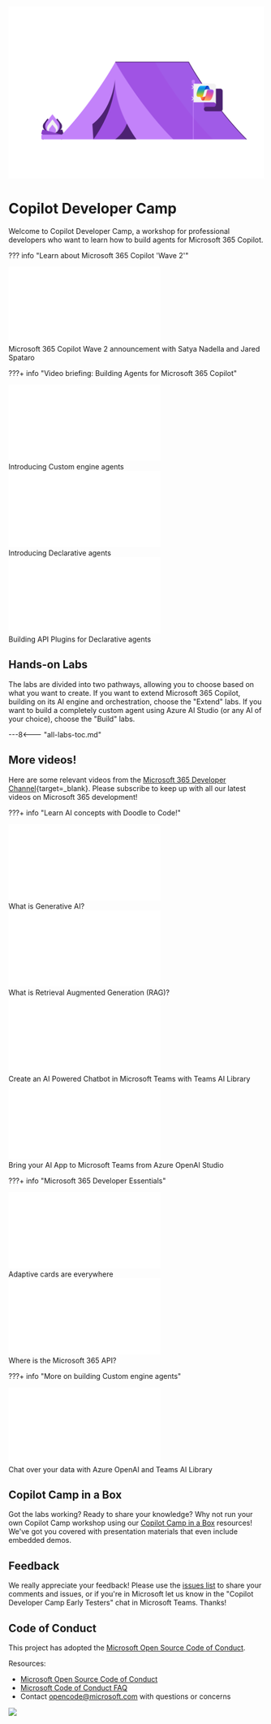 
<img class="heading-image" src="./assets/images/CopilotCamp-Tent-Clean.png"></img>
# Copilot Developer Camp

Welcome to Copilot Developer Camp, a workshop for professional developers who want to learn how to build agents for Microsoft 365 Copilot. 

??? info "Learn about Microsoft 365 Copilot 'Wave 2'"
    <div class="video">
      <iframe src="//www.youtube.com/embed/Gz0jPfCuvsM" frameborder="0" allowfullscreen></iframe>
      <div>Microsoft 365 Copilot Wave 2 announcement with Satya Nadella and Jared Spataro</div>
    </div>


???+ info "Video briefing: Building Agents for Microsoft 365 Copilot"
    <div class="tinyVideo">
      <iframe src="//www.youtube.com/embed/t9h8tacx28o" frameborder="0" allowfullscreen></iframe>
      <div>Introducing Custom engine agents</div>
    </div>
    <div class="tinyVideo">
      <iframe src="//www.youtube.com/embed/QTP4PfXyyNk" frameborder="0" allowfullscreen></iframe>
      <div>Introducing Declarative agents</div>
    </div>
    <div class="tinyVideo">
      <iframe src="//www.youtube.com/embed/F-iYmumndgk" frameborder="0" allowfullscreen></iframe>
      <div>Building API Plugins for Declarative agents</div>
    </div>


## Hands-on Labs

The labs are divided into two pathways, allowing you to choose based on what you want to create. If you want to extend Microsoft 365 Copilot, building on its AI engine and orchestration, choose the "Extend" labs. If you want to build a completely custom agent using Azure AI Studio (or any AI of your choice), choose the "Build" labs.

---8<--- "all-labs-toc.md"

## More videos!

Here are some relevant videos from the [Microsoft 365 Developer Channel](https://www.youtube.com/@Microsoft365Developer){target=_blank}. Please subscribe to keep up with all our latest videos on Microsoft 365 development!

???+ info "Learn AI concepts with Doodle to Code!"
    <div class="tinyVideo">
      <iframe src="//www.youtube.com/embed/PGI6oxbcYDc" frameborder="0" allowfullscreen></iframe>
      <div>What is Generative AI?</div>
    </div>
    <div class="tinyVideo">
      <iframe src="//www.youtube.com/embed/1k4XGgsqfTM" frameborder="0" allowfullscreen></iframe>
      <div>What is Retrieval Augmented Generation (RAG)?</div>
    </div>
    <div class="tinyVideo">
      <iframe src="//www.youtube.com/embed/1fC8HCVwYpk" frameborder="0" allowfullscreen></iframe>
      <div>Create an AI Powered Chatbot in Microsoft Teams with Teams AI Library</div>
    </div>
    <div class="tinyVideo">
      <iframe src="//www.youtube.com/embed/xAXlFGSH1II" frameborder="0" allowfullscreen></iframe>
      <div>Bring your AI App to Microsoft Teams from Azure OpenAI Studio</div>
    </div>

???+ info "Microsoft 365 Developer Essentials"
    <div class="tinyVideo">
      <iframe src="//www.youtube.com/embed/pYe2NqKhJoM" frameborder="0" allowfullscreen></iframe>
      <div>Adaptive cards are everywhere</div>
    </div>
    <div class="tinyVideo">
      <iframe src="//www.youtube.com/embed/0rSTPGC9iYI" frameborder="0" allowfullscreen></iframe>
      <div>Where is the Microsoft 365 API?</div>
    </div>

???+ info "More on building Custom engine agents"
    <div class="tinyVideo">
      <iframe src="//www.youtube.com/embed/VLP32Ci02M0" frameborder="0" allowfullscreen></iframe>
      <div>Chat over your data with Azure OpenAI and Teams AI Library</div>
    </div>

## Copilot Camp in a Box

Got the labs working? Ready to share your knowledge?
Why not run your own Copilot Camp workshop using our [Copilot Camp in a Box](./pages/in-a-box/) resources! We've got you covered with presentation materials that even include embedded demos.
    
## Feedback

We really appreciate your feedback! Please use the [issues list](https://github.com/microsoft/copilot-camp/issues) to share your comments and issues, or if you're in Microsoft let us know in the "Copilot Developer Camp Early Testers" chat in Microsoft Teams. Thanks!


## Code of Conduct

This project has adopted the [Microsoft Open Source Code of Conduct](https://opensource.microsoft.com/codeofconduct/).

Resources:

- [Microsoft Open Source Code of Conduct](https://opensource.microsoft.com/codeofconduct/)
- [Microsoft Code of Conduct FAQ](https://opensource.microsoft.com/codeofconduct/faq/)
- Contact [opencode@microsoft.com](mailto:opencode@microsoft.com) with questions or concerns

<img src="https://pnptelemetry.azurewebsites.net/copilot-camp/index" />